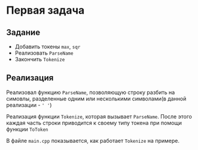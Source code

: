 # Первая задача
## Задание
* Добавить токены `max`, `sqr`
* Реализовать `ParseName`
* Закончить `Tokenize`
## Реализация
Реализовал функцию `ParseName`, позволяющую строку разбить на симовлы, 
разделенные одним или несколькими символами(в данной реализации - `' '`)

Реализация функции `Tokenize`, которая вызывает `ParseName`. После 
этого каждая часть строки приводится к своему типу токена при помощи
функции `ToToken`

В файле `main.cpp` показывается, как работает `Tokenize` на примере.